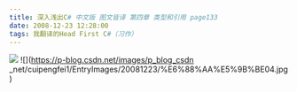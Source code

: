 ```yaml
---
title: 深入浅出C# 中文版 图文皆译 第四章 类型和引用 page133
date: 2008-12-23 12:28:00
tags: 我翻译的Head First C#（习作）
---
```

![](https://p-blog.csdn.net/images/p_blog_csdn_net/cuipengfei1/EntryImages/20081223/%E6%88%AA%E5%9B%BE03.jpg) ![](https://p-blog.csdn.net/images/p_blog_csdn
_net/cuipengfei1/EntryImages/20081223/%E6%88%AA%E5%9B%BE04.jpg)



